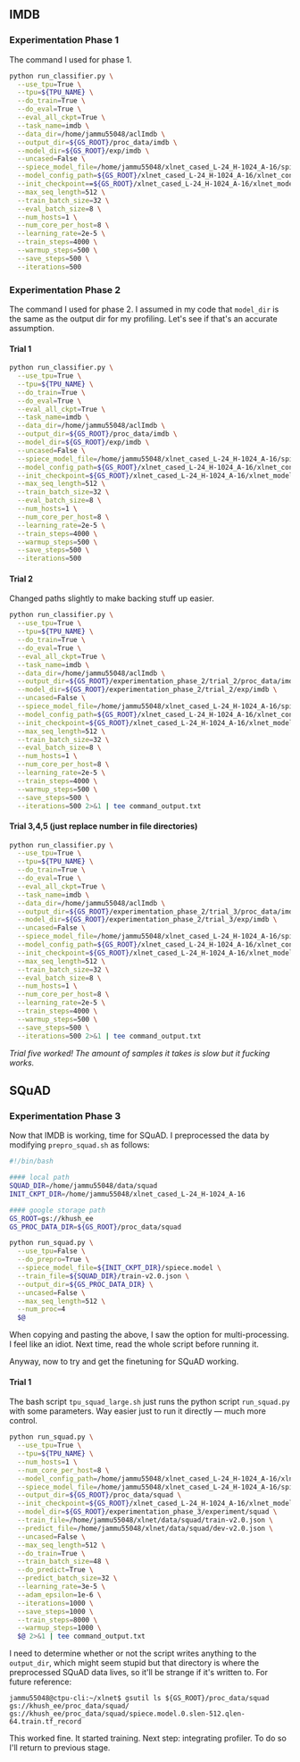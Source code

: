## IMDB 
### Experimentation Phase 1

The command I used for phase 1. 

```bash
python run_classifier.py \
  --use_tpu=True \
  --tpu=${TPU_NAME} \
  --do_train=True \
  --do_eval=True \
  --eval_all_ckpt=True \
  --task_name=imdb \
  --data_dir=/home/jammu55048/aclImdb \
  --output_dir=${GS_ROOT}/proc_data/imdb \
  --model_dir=${GS_ROOT}/exp/imdb \
  --uncased=False \
  --spiece_model_file=/home/jammu55048/xlnet_cased_L-24_H-1024_A-16/spiece.model \
  --model_config_path=${GS_ROOT}/xlnet_cased_L-24_H-1024_A-16/xlnet_config.json \
  --init_checkpoint==${GS_ROOT}/xlnet_cased_L-24_H-1024_A-16/xlnet_model.ckpt \
  --max_seq_length=512 \
  --train_batch_size=32 \
  --eval_batch_size=8 \
  --num_hosts=1 \
  --num_core_per_host=8 \
  --learning_rate=2e-5 \
  --train_steps=4000 \
  --warmup_steps=500 \
  --save_steps=500 \
  --iterations=500
```


### Experimentation Phase 2

The command I used for phase 2. I assumed in my code that `model_dir` is the same as the output dir for my profiling. Let's see if that's an accurate assumption. 

#### Trial 1

```bash
python run_classifier.py \
  --use_tpu=True \
  --tpu=${TPU_NAME} \
  --do_train=True \
  --do_eval=True \
  --eval_all_ckpt=True \
  --task_name=imdb \
  --data_dir=/home/jammu55048/aclImdb \
  --output_dir=${GS_ROOT}/proc_data/imdb \
  --model_dir=${GS_ROOT}/exp/imdb \
  --uncased=False \
  --spiece_model_file=/home/jammu55048/xlnet_cased_L-24_H-1024_A-16/spiece.model \
  --model_config_path=${GS_ROOT}/xlnet_cased_L-24_H-1024_A-16/xlnet_config.json \
  --init_checkpoint=${GS_ROOT}/xlnet_cased_L-24_H-1024_A-16/xlnet_model.ckpt \
  --max_seq_length=512 \
  --train_batch_size=32 \
  --eval_batch_size=8 \
  --num_hosts=1 \
  --num_core_per_host=8 \
  --learning_rate=2e-5 \
  --train_steps=4000 \
  --warmup_steps=500 \
  --save_steps=500 \
  --iterations=500
```

#### Trial 2

Changed paths slightly to make backing stuff up easier.

```bash
python run_classifier.py \
  --use_tpu=True \
  --tpu=${TPU_NAME} \
  --do_train=True \
  --do_eval=True \
  --eval_all_ckpt=True \
  --task_name=imdb \
  --data_dir=/home/jammu55048/aclImdb \
  --output_dir=${GS_ROOT}/experimentation_phase_2/trial_2/proc_data/imdb \
  --model_dir=${GS_ROOT}/experimentation_phase_2/trial_2/exp/imdb \
  --uncased=False \
  --spiece_model_file=/home/jammu55048/xlnet_cased_L-24_H-1024_A-16/spiece.model \
  --model_config_path=${GS_ROOT}/xlnet_cased_L-24_H-1024_A-16/xlnet_config.json \
  --init_checkpoint=${GS_ROOT}/xlnet_cased_L-24_H-1024_A-16/xlnet_model.ckpt \
  --max_seq_length=512 \
  --train_batch_size=32 \
  --eval_batch_size=8 \
  --num_hosts=1 \
  --num_core_per_host=8 \
  --learning_rate=2e-5 \
  --train_steps=4000 \
  --warmup_steps=500 \
  --save_steps=500 \
  --iterations=500 2>&1 | tee command_output.txt
```

#### Trial 3,4,5 (just replace number in file directories)

```bash
python run_classifier.py \
  --use_tpu=True \
  --tpu=${TPU_NAME} \
  --do_train=True \
  --do_eval=True \
  --eval_all_ckpt=True \
  --task_name=imdb \
  --data_dir=/home/jammu55048/aclImdb \
  --output_dir=${GS_ROOT}/experimentation_phase_2/trial_3/proc_data/imdb \
  --model_dir=${GS_ROOT}/experimentation_phase_2/trial_3/exp/imdb \
  --uncased=False \
  --spiece_model_file=/home/jammu55048/xlnet_cased_L-24_H-1024_A-16/spiece.model \
  --model_config_path=${GS_ROOT}/xlnet_cased_L-24_H-1024_A-16/xlnet_config.json \
  --init_checkpoint=${GS_ROOT}/xlnet_cased_L-24_H-1024_A-16/xlnet_model.ckpt \
  --max_seq_length=512 \
  --train_batch_size=32 \
  --eval_batch_size=8 \
  --num_hosts=1 \
  --num_core_per_host=8 \
  --learning_rate=2e-5 \
  --train_steps=4000 \
  --warmup_steps=500 \
  --save_steps=500 \
  --iterations=500 2>&1 | tee command_output.txt
```

*Trial five worked! The amount of samples it takes is slow but it fucking works.*


## SQuAD
### Experimentation Phase 3

Now that IMDB is working, time for SQuAD. I preprocessed the data by modifying `prepro_squad.sh` as follows:

```bash
#!/bin/bash

#### local path
SQUAD_DIR=/home/jammu55048/data/squad
INIT_CKPT_DIR=/home/jammu55048/xlnet_cased_L-24_H-1024_A-16

#### google storage path
GS_ROOT=gs://khush_ee
GS_PROC_DATA_DIR=${GS_ROOT}/proc_data/squad

python run_squad.py \
  --use_tpu=False \
  --do_prepro=True \
  --spiece_model_file=${INIT_CKPT_DIR}/spiece.model \
  --train_file=${SQUAD_DIR}/train-v2.0.json \
  --output_dir=${GS_PROC_DATA_DIR} \
  --uncased=False \
  --max_seq_length=512 \
  --num_proc=4
  $@
```

When copying and pasting the above, I saw the option for multi-processing. I feel like an idiot. Next time, read the whole script before running it. 

Anyway, now to try and get the finetuning for SQuAD working. 

#### Trial 1

The bash script `tpu_squad_large.sh` just runs the python script `run_squad.py` with some parameters. Way easier just to run it directly — much more control.


```bash
python run_squad.py \
  --use_tpu=True \
  --tpu=${TPU_NAME} \
  --num_hosts=1 \
  --num_core_per_host=8 \
  --model_config_path=/home/jammu55048/xlnet_cased_L-24_H-1024_A-16/xlnet_config.json \
  --spiece_model_file=/home/jammu55048/xlnet_cased_L-24_H-1024_A-16/spiece.model \
  --output_dir=${GS_ROOT}/proc_data/squad \
  --init_checkpoint=${GS_ROOT}/xlnet_cased_L-24_H-1024_A-16/xlnet_model.ckpt \
  --model_dir=${GS_ROOT}/experimentation_phase_3/experiment/squad \
  --train_file=/home/jammu55048/xlnet/data/squad/train-v2.0.json \
  --predict_file=/home/jammu55048/xlnet/data/squad/dev-v2.0.json \
  --uncased=False \
  --max_seq_length=512 \
  --do_train=True \
  --train_batch_size=48 \
  --do_predict=True \
  --predict_batch_size=32 \
  --learning_rate=3e-5 \
  --adam_epsilon=1e-6 \
  --iterations=1000 \
  --save_steps=1000 \
  --train_steps=8000 \
  --warmup_steps=1000 \
  $@ 2>&1 | tee command_output.txt
```

I need to determine whether or not the script writes anything to the `output_dir`, which might seem stupid but that directory is where the preprocessed SQuAD data lives, so it'll be strange if it's written to. For future reference:

```shell
jammu55048@ctpu-cli:~/xlnet$ gsutil ls ${GS_ROOT}/proc_data/squad
gs://khush_ee/proc_data/squad/
gs://khush_ee/proc_data/squad/spiece.model.0.slen-512.qlen-64.train.tf_record
```

This worked fine. It started training. Next step: integrating profiler. To do so I'll return to previous stage. 
